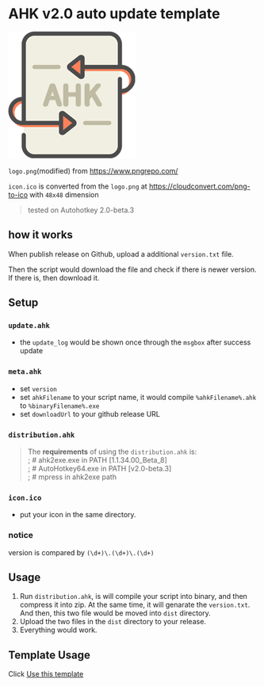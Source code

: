 # AHK v2.0 auto update template

![](logo.png)

`logo.png`(modified) from https://www.pngrepo.com/ 

`icon.ico` is converted from the `logo.png`  at https://cloudconvert.com/png-to-ico with `48x48` dimension

> tested on Autohotkey 2.0-beta.3

## how it works

When publish release on Github, upload a additional `version.txt` file.

Then the script would download the file and check if there is newer version. If there is, then download it.

## Setup

### `update.ahk`
- the `update_log` would be shown once through the `msgbox` after success update

### `meta.ahk`
- set `version`
- set `ahkFilename` to your script name, it would compile `%ahkFilename%.ahk` to `%binaryFilename%.exe`
- set `downloadUrl` to your github release URL

### `distribution.ahk`
> The **requirements** of using the `distribution.ahk` is:  
  ; # ahk2exe.exe in PATH [1.1.34.00_Beta_8]  
  ; # AutoHotkey64.exe in PATH [v2.0-beta.3]  
  ; # mpress in ahk2exe path

### `icon.ico`
- put your icon in the same directory.

### notice
version is compared by `(\d+)\.(\d+)\.(\d+)`

## Usage
1. Run `distribution.ahk`, is will compile your script into binary, and then compress it into zip. At the same time, it will genarate the `version.txt`. And then, this two file would be moved into `dist` directory.
2. Upload the two files in the `dist` directory to your release.
3. Everything would work.

## Template Usage

Click [Use this template](https://github.com/Nigh/ahk-autoupdate-template/generate)

